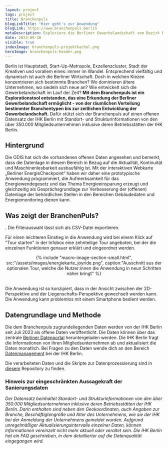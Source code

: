 ```yaml
---
layout: project
tags: project
title: Branchenpuls
blogLinkTitle: "Hier geht's zur Anwendung"
blogLink: https://www.branchenpuls.berlin
metaDescription: Exploriere die Berliner Gewerbelandschaft vom Bezirk bis zum Kiez 
date: 2023-09-30
visible: true
indexImage: branchenpuls-projektkachel.png
heroImage: branchenpuls-header.png
---
```



Berlin ist Hauptstadt, Start-Up-Metropole, Exzellenzcluster, Stadt der Kreativen und vorallem eines: immer im Wandel. Entsprechend vielfältig und dynamisch ist auch die Berliner Wirtschaft. Doch in welchen Kiezen konzentrieren sich bestimmte Branchen? Wo dominieren ältere Unternehmen, wo siedeln sich neue an? Wie entwickelt sich die Gewerbelandschaft im Lauf der Zeit?
**Mit dem Branchenpuls ist ein Explorationstool entstanden, das eine Erkundung der Berliner Gewerbelandschaft ermöglicht - von der räumlichen Verteilung bestimmter Branchentypen bis zur zeitlichen Entwicklung der Gewerbelandschaft.** Dafür stützt sich der Branchenpuls auf einen offenen Datensatz der IHK Berlin mit Standort- und Strukturinformationen von den über 350.000 Mitgliedsunternehmen inklusive deren Betriebsstätten der IHK Berlin.

## Hintergrund

Die ODIS hat sich die vorhandenen offenen Daten angesehen und bemerkt, dass die Datenlage in diesem Bereich in Bezug auf die Aktualität, Kontinuität und Maschinenlesbarkeit ausbaufähig ist. 
Mit der interaktiven Webkarte „Berliner EnergieCheckpoint“ haben wir daher eine prototypische Anwendung programmiert, die Aufmerksamkeit für das Energiewendegesetz und das Thema Energieeinsparung erzeugt und gleichzeitig als Gesprächsgrundlage zur Verbesserung der (offenen) Datenlage der behördlichen Stellen in den Bereichen Gebäudedaten und Energiemonitoring dienen kann.


## Was zeigt der BranchenPuls?

. Die Filterauswahl lässt sich als CSV-Datei exportieren.

Für einen leichteren Einstieg in die Anwendung wird bei einem Klick auf "Tour starten" in der Infobox eine zehnteilige Tour angeboten, bei der die einzelnen Funktionen genauer erklärt und eingeordnet werden. 

<center>
{% include "macro-image-section-small.html", src:"/assets/images/energiekarte_joyride.png", caption:"Ausschnitt aus der optionalen Tour, welche die Nutzer:innen die Anwendung in neun Schritten näher bringt" %}
</center>
<br>

Die Anwendung ist so konzipiert, dass in der Ansicht zwischen der 2D-Perspektive und der Liegenschafts-Perspektive gewechselt werden kann. Die Anwendung kann problemlos mit einem Smartphone bedient werden.

## Datengrundlage und Methode
 Die dem Branchenpuls zugrundeliegenden Daten werden von der IHK Berlin seit Juli 2023 als offene Daten veröffentlicht. Die Daten können über das zentrale [Berliner Datenportal](https://daten.berlin.de/datensaetze/gewerbedaten-der-ihk-berlin) heruntergeladen werden. Die IHK Berlin fragt die Informationen von ihren Mitgliedsunternehmen ab und aktualisiert die Daten monatlich. Bei Fragen zu den Daten wende dich an den Bereich [Datenmanagement](https://www.ihk.de/berlin/service-und-beratung/digitalisierung/open-data-5691102)  bei der IHK Berlin. 

Die verarbeiteten Daten und die Skripte zur Datenprozessierung sind in [diesem](https://github.com/technologiestiftung/branchenpuls) Repository zu finden.

### Hinweis zur eingeschränkten Aussagekraft der Sanierungsdaten

*Der Datensatz beinhaltet Standort- und Strukturinformationen von den über 350.000 Mitgliedsunternehmen inklusive deren Betriebsstätten der IHK Berlin. Darin enthalten sind neben den Geokoordinaten, auch Angaben zur Branche, Beschäftigtengröße und Alter des Unternehmens, wie sie der IHK bei der Anmeldung der Unternehmens gemeldet wurden. Aufgrund unregelmäßiger Aktualisierungsintervalle einzelner Daten, können Informationen vereinzelt nicht mehr aktuell oder veraltet sein. Die IHK Berlin hat ein FAQ geschrieben, in dem detaillierter auf die Datenqualität eingegangen wird.*

